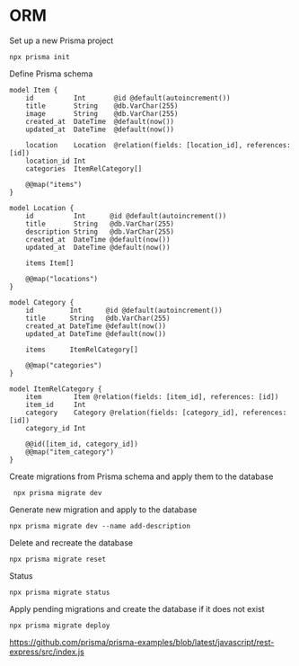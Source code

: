 # ORM

Set up a new Prisma project

    npx prisma init

Define Prisma schema

    model Item {
        id          Int       @id @default(autoincrement())
        title       String    @db.VarChar(255)
        image       String    @db.VarChar(255)
        created_at  DateTime  @default(now())
        updated_at  DateTime  @default(now())

        location    Location  @relation(fields: [location_id], references: [id])
        location_id Int
        categories  ItemRelCategory[]

        @@map("items")
    }

    model Location {
        id          Int      @id @default(autoincrement())
        title       String   @db.VarChar(255)
        description String   @db.VarChar(255)
        created_at  DateTime @default(now())
        updated_at  DateTime @default(now())

        items Item[]

        @@map("locations")
    }

    model Category {
        id         Int      @id @default(autoincrement())
        title      String   @db.VarChar(255)
        created_at DateTime @default(now())
        updated_at DateTime @default(now())

        items      ItemRelCategory[]

        @@map("categories")
    }

    model ItemRelCategory {
        item        Item @relation(fields: [item_id], references: [id])
        item_id     Int
        category    Category @relation(fields: [category_id], references: [id])
        category_id Int

        @@id([item_id, category_id])
        @@map("item_category")
    }

Create migrations from Prisma schema and apply them to the database

     npx prisma migrate dev

Generate new migration and apply to the database

    npx prisma migrate dev --name add-description

Delete and recreate the database

    npx prisma migrate reset

Status

    npx prisma migrate status

Apply pending migrations and create the database if it does not exist

    npx prisma migrate deploy

https://github.com/prisma/prisma-examples/blob/latest/javascript/rest-express/src/index.js
